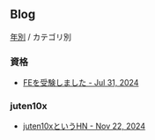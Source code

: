 ## Blog
[年別](https://juten10x.github.io/blog) / カテゴリ別

### 資格
* [FEを受験しました - Jul 31, 2024](https://juten10x.github.io/blog/fe_Jul-31-2024.html)

### juten10x
* [juten10xというHN - Nov 22, 2024](https://juten10x.github.io/blog/hn_Nov-22-2024.html)

<style>#ccby4 { display: none; }</style>
